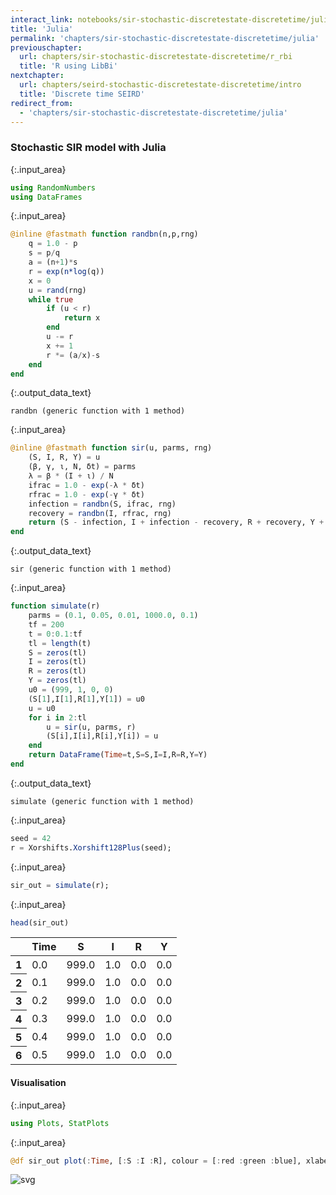 ```yaml
---
interact_link: notebooks/sir-stochastic-discretestate-discretetime/julia.ipynb
title: 'Julia'
permalink: 'chapters/sir-stochastic-discretestate-discretetime/julia'
previouschapter:
  url: chapters/sir-stochastic-discretestate-discretetime/r_rbi
  title: 'R using LibBi'
nextchapter:
  url: chapters/seird-stochastic-discretestate-discretetime/intro
  title: 'Discrete time SEIRD'
redirect_from:
  - 'chapters/sir-stochastic-discretestate-discretetime/julia'
---
```


### Stochastic SIR model with Julia


{:.input_area}
```julia
using RandomNumbers
using DataFrames
```


{:.input_area}
```julia
@inline @fastmath function randbn(n,p,rng)
    q = 1.0 - p
    s = p/q
    a = (n+1)*s
    r = exp(n*log(q))
    x = 0
    u = rand(rng)
    while true
        if (u < r)
            return x
        end
        u -= r
        x += 1
        r *= (a/x)-s
    end
end
```




{:.output_data_text}
```
randbn (generic function with 1 method)
```




{:.input_area}
```julia
@inline @fastmath function sir(u, parms, rng)
    (S, I, R, Y) = u
    (β, γ, ι, N, δt) = parms
    λ = β * (I + ι) / N
    ifrac = 1.0 - exp(-λ * δt)
    rfrac = 1.0 - exp(-γ * δt)
    infection = randbn(S, ifrac, rng)
    recovery = randbn(I, rfrac, rng)
    return (S - infection, I + infection - recovery, R + recovery, Y + infection)
end
```




{:.output_data_text}
```
sir (generic function with 1 method)
```




{:.input_area}
```julia
function simulate(r)
    parms = (0.1, 0.05, 0.01, 1000.0, 0.1)
    tf = 200
    t = 0:0.1:tf
    tl = length(t)
    S = zeros(tl)
    I = zeros(tl)
    R = zeros(tl)
    Y = zeros(tl)
    u0 = (999, 1, 0, 0)
    (S[1],I[1],R[1],Y[1]) = u0
    u = u0
    for i in 2:tl
        u = sir(u, parms, r)
        (S[i],I[i],R[i],Y[i]) = u
    end
    return DataFrame(Time=t,S=S,I=I,R=R,Y=Y)
end
```




{:.output_data_text}
```
simulate (generic function with 1 method)
```




{:.input_area}
```julia
seed = 42
r = Xorshifts.Xorshift128Plus(seed);
```


{:.input_area}
```julia
sir_out = simulate(r);
```


{:.input_area}
```julia
head(sir_out)
```




<div markdown="0">
<table class="data-frame"><thead><tr><th></th><th>Time</th><th>S</th><th>I</th><th>R</th><th>Y</th></tr></thead><tbody><tr><th>1</th><td>0.0</td><td>999.0</td><td>1.0</td><td>0.0</td><td>0.0</td></tr><tr><th>2</th><td>0.1</td><td>999.0</td><td>1.0</td><td>0.0</td><td>0.0</td></tr><tr><th>3</th><td>0.2</td><td>999.0</td><td>1.0</td><td>0.0</td><td>0.0</td></tr><tr><th>4</th><td>0.3</td><td>999.0</td><td>1.0</td><td>0.0</td><td>0.0</td></tr><tr><th>5</th><td>0.4</td><td>999.0</td><td>1.0</td><td>0.0</td><td>0.0</td></tr><tr><th>6</th><td>0.5</td><td>999.0</td><td>1.0</td><td>0.0</td><td>0.0</td></tr></tbody></table>
</div>



#### Visualisation


{:.input_area}
```julia
using Plots, StatPlots
```


{:.input_area}
```julia
@df sir_out plot(:Time, [:S :I :R], colour = [:red :green :blue], xlabel="Time",ylabel="Number")
```




![svg](../../images/chapters/sir-stochastic-discretestate-discretetime/julia_10_0.svg)


